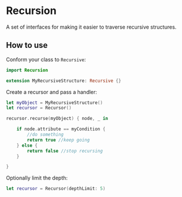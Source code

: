 # Recursion

A set of interfaces for making it easier to traverse recursive structures.

## How to use
Conform your class to `Recursive`:

```swift
import Recursion

extension MyRecursiveStructure: Recursive {}
```

Create a recursor and pass a handler:

```swift
let myObject = MyRecursiveStructure()
let recursor = Recursor()

recursor.recurse(myObject) { node, _ in

	if node.attribute == myCondition {
		//do something
		return true //keep going
	} else {
		return false //stop recursing
	}

}
```

Optionally limit the depth: 

```swift
let recursor = Recursor(depthLimit: 5)
```